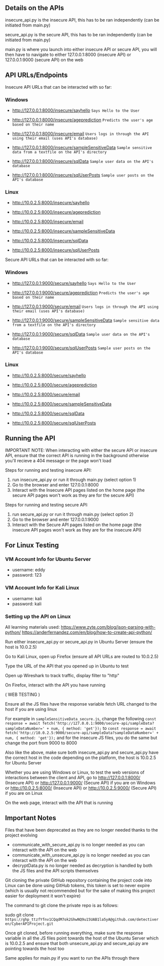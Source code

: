 ## Details on the APIs
insecure_api.py is the insecure API, this has to be ran independently (can be initiated from main.py)

secure_api.py is the secure API, this has to be ran independently (can be initiated from main.py)

main.py is where you launch into either insecure API or secure API, you will then have to navigate to either 127.0.0.1:8000 (insecure API) or 127.0.0.1:9000 (secure API) on the web

## API URLs/Endpoints

Insecure API URLs that can be interacted with so far:

### Windows
- http://127.0.0.1:8000/insecure/sayhello ```Says Hello to the User```

- http://127.0.0.1:8000/insecure/ageprediction ```Predicts the user's age based on their name```

- http://127.0.0.1:8000/insecure/email ```Users logs in through the API using their email (uses API's database)```

- http://127.0.0.1:8000/insecure/sampleSensitiveData ```Sample sensitive data from a textfile on the API's directory```

- http://127.0.0.1:8000/insecure/sqlData ```Sample user data on the API's database```

- http://127.0.0.1:8000/insecure/sqlUserPosts ```Sample user posts on the API's database```

### Linux
- http://10.0.2.5:8000/insecure/sayhello 

- http://10.0.2.5:8000/insecure/ageprediction 

- http://10.0.2.5:8000/insecure/email 

- http://10.0.2.5:8000/insecure/sampleSensitiveData 

- http://10.0.2.5:8000/insecure/sqlData 

- http://10.0.2.5:8000/insecure/sqlUserPosts 


Secure API URLs that can be interacted with so far: 

### Windows
- http://127.0.0.1:9000/secure/sayhello ```Says Hello to the User```

- http://127.0.0.1:9000/secure/ageprediction ```Predicts the user's age based on their name```

- http://127.0.0.1:9000/secure/email ```Users logs in through the API using their email (uses API's database)```

- http://127.0.0.1:9000/secure/sampleSensitiveData ```Sample sensitive data from a textfile on the API's directory```

- http://127.0.0.1:9000/secure/sqlData ```Sample user data on the API's database```

- http://127.0.0.1:9000/secure/sqlUserPosts ```Sample user posts on the API's database```

### Linux
- http://10.0.2.5:8000/secure/sayhello 

- http://10.0.2.5:8000/secure/ageprediction 

- http://10.0.2.5:8000/secure/email 

- http://10.0.2.5:8000/secure/sampleSensitiveData 

- http://10.0.2.5:8000/secure/sqlData 

- http://10.0.2.5:8000/secure/sqlUserPosts 

## Running the API

IMPORTANT NOTE: When interacting with either the secure API or insecure API, ensure that the correct API is running in the background otherwise you'll recieve a 404 message or the page won't load

Steps for running and testing insecure API:

1) run insecure_api.py or run it through main.py (select option 1)
2) Go to the browser and enter 127.0.0.1:8000
3) Interact with the Insecure API pages listed on the home page (the secure API pages won't work as they are for the secure API)

Steps for running and testing secure API:

1) run secure_api.py or run it through main.py (select option 2)
2) Go to the browser and enter 127.0.0.1:9000
3) Interact with the Secure API pages listed on the home page (the insecure API pages won't work as they are for the insecure API)

## For Linux Testing

### VM Account Info for Ubuntu Server

- username: eddy
- password: 123

### VM Account Info for Kali Linux

- username: kali
- password: kali

### Setting up the API on Linux

All learning materials used: 
https://www.zyte.com/blog/json-parsing-with-python/
https://anderfernandez.com/en/blog/how-to-create-api-python/

Run either insecure_api.py or secure_api.py in Ubuntu Server (ensure the host is 10.0.2.5)

Go to Kali Linux, open up Firefox (ensure all API URLs are routed to 10.0.2.5)

Type the URL of the API that you opened up in Ubuntu to test

Open up Wireshark to track traffic, display filter to "http"

On Firefox, interact with the API you have running

( WEB TESTING )

Ensure all the JS files have the response variable fetch URL changed to the host if you are using linux

For example in ```sampleSensitiveData_secure.js```, change the following ```const response = await fetch('http://127.0.0.1:9000/secure-api/sampleData?sampleDataNumber=' + num, { method: 'get'});``` to ```const response = await fetch('http://10.0.2.5:9000/secure-api/sampleData?sampleDataNumber=' + num, { method: 'get'});``` and for the insecure JS files, you do the same but change the port from 9000 to 8000

Also like the above, make sure both insecure_api.py and secure_api.py have the correct host in the code depending on the platform, the host is 10.0.2.5 for Ubuntu Server

Whether you are using Windows or Linux, to test the web versions of interactions between the client and API, go to http://127.0.0.1:8000/ (Insecure API) or http://127.0.0.1:9000/ (Secure API) if you are on Windows or http://10.0.2.5:8000/ (Insecure API) or http://10.0.2.5:9000/ (Secure API) if you are on Linux 

On the web page, interact with the API that is running

## Important Notes

Files that have been deprecated as they are no longer needed thanks to the project evolving

- communicate_with_secure_api.py is no longer needed as you can interact with the API on the web
- communicate_with_unsecure_api.py is no longer needed as you can interact with the API on the web
- decryptData.py is no longer needed as decryption is handled by both the JS files and the API scripts themselves

Git cloning the private GitHub repository containing the project code into Linux can be done using GitHub tokens, this token is set to never expire (which is usually not recommended but for the sake of making this project easier for deployment it won't expire) 


The command to git clone the private repo is as follows: 

sudo git clone ```https://ghp_ttzfYfnv1CQqdM7ok2GhwNQ9u15UAB1la5yA@github.com/detectiveren/CyberAPIProject.git```


Once git cloned, before running everything, make sure the response variable in all the JS files point towards the host of the Ubuntu Server which is 10.0.2.5 and ensure that both unsecure_api.py and secure_api.py are pointing towards the host too


Same applies for main.py if you want to run the APIs through there


